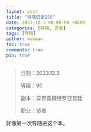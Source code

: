 ```yaml
---
layout: post
title: "导随记录256"
date: 2023-12-3 00:00:00 +0800
categories: [导随, 贤者]
tags: [导随]
author: wanwan
toc: true
comments: true
pin: true
---
```

> 日期：2023.12.3
>
> 等级：90
>
> 副本：异界孤城特罗亚宫廷
>
> 职业：贤者

好像第一次导随进这个本。